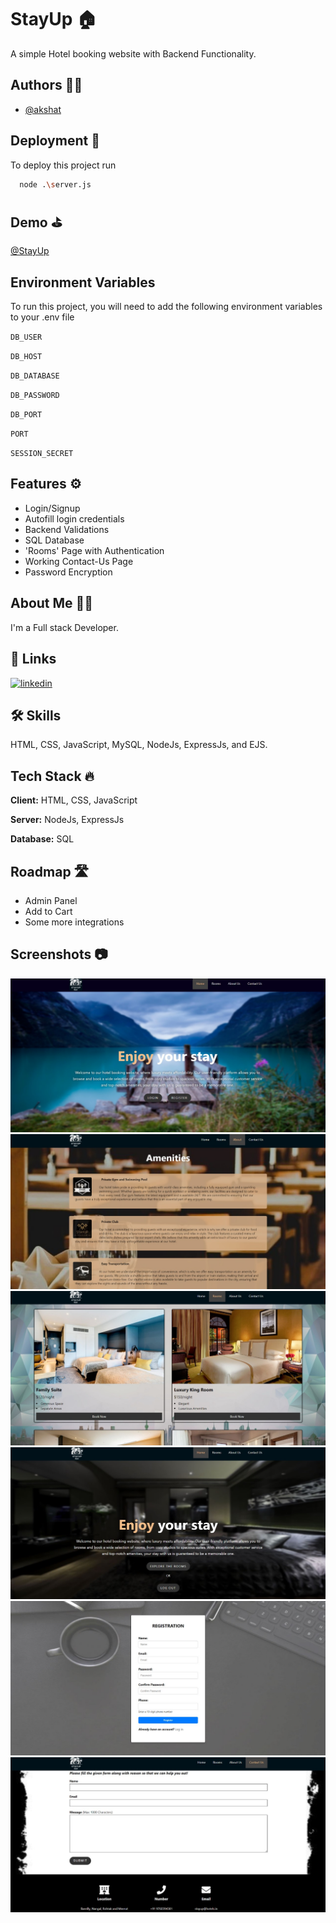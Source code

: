 
# StayUp 🏠

A simple Hotel booking website with Backend Functionality.


## Authors 🧔‍♂️

- [@akshat](https://www.github.com/akshatg02/)

## Deployment 🚀

To deploy this project run

```bash
  node .\server.js
```


## Demo ⛳

[@StayUp](https://stayup.onrender.com)
## Environment Variables

To run this project, you will need to add the following environment variables to your .env file

`DB_USER`

`DB_HOST`

`DB_DATABASE`

`DB_PASSWORD`

`DB_PORT`

`PORT`

`SESSION_SECRET`
## Features ⚙️

- Login/Signup
- Autofill login credentials
- Backend Validations
- SQL Database
- 'Rooms' Page with Authentication
- Working Contact-Us Page
- Password Encryption

## About Me 🧔‍♂️
I'm a Full stack Developer.

## 🔗 Links
[![linkedin](https://img.shields.io/badge/linkedin-0A66C2?style=for-the-badge&logo=linkedin&logoColor=white)](https://www.linkedin.com/in/akshat-garg-9021a8225/)


## 🛠 Skills
HTML, CSS, JavaScript, MySQL, NodeJs, ExpressJs, and EJS.


## Tech Stack 🔥

**Client:** HTML, CSS, JavaScript

**Server:** NodeJs, ExpressJs

**Database:** SQL


## Roadmap 🛣️

- Admin Panel
- Add to Cart
- Some more integrations


## Screenshots 📷

![alt text](./public/readmeImg/1.jpg)
![alt text](./public/readmeImg/2.jpg)
![alt text](./public/readmeImg/3.jpg)
![alt text](./public/readmeImg/4.jpg)
![alt text](./public/readmeImg/5.jpg)
![alt text](./public/readmeImg/6.jpg)
